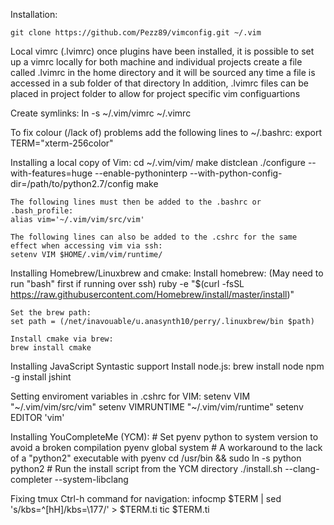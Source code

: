 Installation:
	
	git clone https://github.com/Pezz89/vimconfig.git ~/.vim

Local vimrc (.lvimrc)
    once plugins have been installed, it is possible to set up a vimrc locally for both machine and individual projects
    create a file called .lvimrc in the home directory and it will be sourced any time a file is accessed in a sub folder of that directory
    In addition, .lvimrc files can be placed in project folder to allow for project specific vim configuartions

Create symlinks:
	ln -s ~/.vim/vimrc ~/.vimrc

To fix colour (/lack of) problems add the following lines to ~/.bashrc:
    export TERM="xterm-256color"

Installing a local copy of Vim:
    cd ~/.vim/vim/
    make distclean
    ./configure --with-features=huge --enable-pythoninterp --with-python-config-dir=/path/to/python2.7/config
    make

    The following lines must then be added to the .bashrc or .bash_profile:
    alias vim='~/.vim/vim/src/vim'

    The following lines can also be added to the .cshrc for the same effect when accessing vim via ssh:
    setenv VIM $HOME/.vim/vim/runtime/

Installing Homebrew/Linuxbrew and cmake:
    Install homebrew:
    (May need to run "bash" first if running over ssh)
    ruby -e "$(curl -fsSL https://raw.githubusercontent.com/Homebrew/install/master/install)"

    Set the brew path:
    set path = (/net/inavouable/u.anasynth10/perry/.linuxbrew/bin $path)
    
    Install cmake via brew:
    brew install cmake

Installing JavaScript Syntastic support
    Install node.js:
    brew install node
    npm -g install jshint

Setting enviroment variables in .cshrc for VIM:
    setenv VIM "~/.vim/vim/src/vim"
    setenv VIMRUNTIME "~/.vim/vim/runtime"
    setenv EDITOR 'vim'

Installing YouCompleteMe (YCM):
    # Set pyenv python to system version to avoid a broken compilation
    pyenv global system
    # A workaround to the lack of a "python2" executable with pyenv
    cd /usr/bin && sudo ln -s python python2
    # Run the install script from the YCM directory
    ./install.sh --clang-completer --system-libclang

Fixing tmux Ctrl-h command for navigation:
    infocmp $TERM | sed 's/kbs=^[hH]/kbs=\\177/' > $TERM.ti
    tic $TERM.ti
